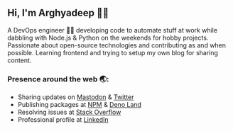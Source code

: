 ## Hi, I'm Arghyadeep 👋🏼

A DevOps engineer 👨‍💻 developing code to automate stuff at work while dabbling with Node.js & Python on the weekends for hobby projects. Passionate about open-source technologies and contributing as and when possible. Learning frontend and trying to setup my own blog for sharing content.

### Presence around the web 🌏:
- Sharing updates on <a rel="me" href="https://fosstodon.org/@arghyadeep">Mastodon</a> & <a href="https://twitter.com/arghyadeep_k">Twitter</a>
- Publishing packages at <a href="https://www.npmjs.com/~arghyadeep">NPM</a> & <a href="https://deno.land/x">Deno Land</a>
- Resolving issues at <a href="https://stackoverflow.com/users/9647762/arghya">Stack Overflow</a>
- Professional profile at <a href="https://www.linkedin.com/in/arghyadeep-kundu/">LinkedIn</a>  

<!--Here are some ideas to get you started:


- 🔭 I’m currently working on ...
- 🌱 I’m currently learning ...
- 👯 I’m looking to collaborate on ...
- 🤔 I’m looking for help with ...
- 💬 Ask me about ...
- 📫 How to reach me: ...
- 😄 Pronouns: ...
- ⚡ Fun fact: ...

-->
